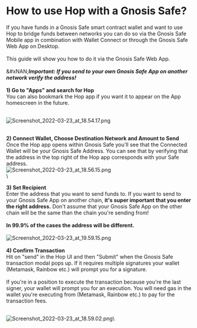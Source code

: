 # How to use Hop with a Gnosis Safe?

If you have funds in a Gnosis Safe smart contract wallet and want to use Hop to bridge funds between networks you can do so via the Gnosis Safe Mobile app in combination with Wallet Connect or through the Gnosis Safe Web App on Desktop.\
\
This guide will show you how to do it via the Gnosis Safe Web App. \
\
&#xNAN;_**Important: If you send to your own Gnosis Safe App on another network verify the address!**_\
\
**1) Go to "Apps" and search for Hop**\
You can also bookmark the Hop app if you want it to appear on the App homescreen in the future.

\
![Screenshot\_2022-03-23\_at\_18.54.17.png](https://help.hop.exchange/hc/article_attachments/5016265937805/Screenshot_2022-03-23_at_18.54.17.png)&#x20;

\
**2) Connect Wallet, Choose Destination Network and Amount to Send**\
Once the Hop app opens within Gnosis Safe you'll see that the Connected Wallet will be your Gnosis Safe Address. You can see that by verifying that the address in the top right of the Hop app corresponds with your Safe address.\
![Screenshot\_2022-03-23\_at\_18.56.15.png](https://help.hop.exchange/hc/article_attachments/5018485594509/Screenshot_2022-03-23_at_18.56.15.png)\
\


**3) Set Recipient**\
Enter the address that you want to send funds to. If you want to send to your Gnosis Safe App on another chain, **it's super important that you enter the right address.** Don't assume that your Gnosis Safe App on the other chain will be the same than the chain you're sending from!\
\
**In 99.9% of the cases the address will be different.**\
\
![Screenshot\_2022-03-23\_at\_19.59.15.png](https://help.hop.exchange/hc/article_attachments/5018262737805/Screenshot_2022-03-23_at_19.59.15.png)\
\
**4) Confirm Transaction**\
Hit on "send" in the Hop UI and then "Submit" when the Gnosis Safe transaction modal pops up. If it requires multiple signatures your wallet (Metamask, Rainbow etc.) will prompt you for a signature.\
\
If you're in a position to execute the transaction because you're the last signer, your wallet will prompt you for an execution. You will need gas in the wallet you're executing from (Metamask, Rainbow etc.) to pay for the transaction fees.

\
![Screenshot\_2022-03-23\_at\_18.59.02.png](https://help.hop.exchange/hc/article_attachments/5018031473549/Screenshot_2022-03-23_at_18.59.02.png)\
